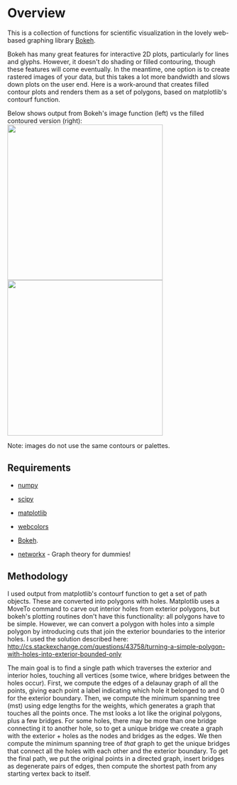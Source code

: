 # Overview

This is a collection of functions for scientific visualization in the lovely web-based graphing library [Bokeh](http://bokeh.pydata.org/en/latest/).

Bokeh has many great features for interactive 2D plots, particularly for lines and glyphs. However, it doesn't do shading or filled contouring, though these features will come eventually. In the meantime, one option is to create rastered images of your data, but this takes a lot more bandwidth and slows down plots on the user end. Here is a work-around that creates filled contour plots and renders them as a set of polygons, based on matplotlib's contourf function.

Below shows output from Bokeh's image function (left) vs the filled contoured version (right):
<img src="https://github.com/asher-pembroke/bokeh-tools/blob/master/rastered.png" width="350">
<img src="https://github.com/asher-pembroke/bokeh-tools/blob/master/contoured.png" width="350">

Note: images do not use the same contours or palettes.

## Requirements

*  [numpy](http://www.numpy.org/)
  
*  [scipy](http://www.scipy.org/)
  
*  [matplotlib](http://matplotlib.org/)
  
*  [webcolors](https://pypi.python.org/pypi/webcolors/)
  
*  [Bokeh](http://bokeh.pydata.org/en/latest/).
  
*  [networkx](http://networkx.github.io/) - Graph theory for dummies!


## Methodology

I used output from matplotlib's contourf function to get a set of path objects. These are converted into polygons with holes. Matplotlib uses a MoveTo command to carve out interior holes from exterior polygons, but bokeh's plotting routines don't have this functionality: all polygons have to be simple. However, we can convert a polygon with holes into a simple polygon by introducing cuts that join the exterior boundaries to the interior holes. I used the solution described here: http://cs.stackexchange.com/questions/43758/turning-a-simple-polygon-with-holes-into-exterior-bounded-only

The main goal is to find a single path which traverses the exterior and interior holes, touching all vertices (some twice, where bridges between the holes occur). First, we compute the edges of a delaunay graph of all the points, giving each point a label indicating which hole it belonged to and 0 for the exterior boundary. Then, we compute the minimum spanning tree (mst) using edge lengths for the weights, which generates a graph that touches all the points once. The mst looks a lot like the original polygons, plus a few bridges. For some holes, there may be more than one bridge connecting it to another hole, so to get a unique bridge we create a graph with the exterior + holes as the nodes and bridges as the edges. We then compute the minimum spanning tree of *that* graph to get the unique bridges that connect all the holes with each other and the exterior boundary. To get the final path, we put the original points in a directed graph, insert bridges as degenerate pairs of edges, then compute the shortest path from any starting vertex back to itself.
